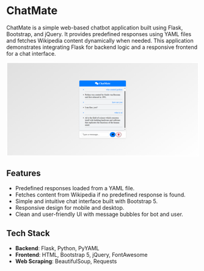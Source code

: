 # ChatMate

ChatMate is a simple web-based chatbot application built using Flask, Bootstrap, and jQuery. It provides predefined responses using YAML files and fetches Wikipedia content dynamically when needed. This application demonstrates integrating Flask for backend logic and a responsive frontend for a chat interface.

![ChatMate Webpage](https://github.com/Nakib00/ChatMate/blob/main/chatmata.png?raw=true)

## Features

- Predefined responses loaded from a YAML file.
- Fetches content from Wikipedia if no predefined response is found.
- Simple and intuitive chat interface built with Bootstrap 5.
- Responsive design for mobile and desktop.
- Clean and user-friendly UI with message bubbles for bot and user.

## Tech Stack

- **Backend**: Flask, Python, PyYAML
- **Frontend**: HTML, Bootstrap 5, jQuery, FontAwesome
- **Web Scraping**: BeautifulSoup, Requests

